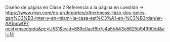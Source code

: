 Diseño de página en Clase 2
Referencia a la página en cuestión → https://www.msn.com/es-ar/deportes/other/messi-hizo-dos-goles-gan%C3%B3-inter-y-en-miami-la-casa-est%C3%A1-en-%C3%B3rden/ar-AA1nnwfP?ocid=msedgntp&pc=U531&cvid=889e0aef8b7c4a5b843e8625b94990dd&ei=14
